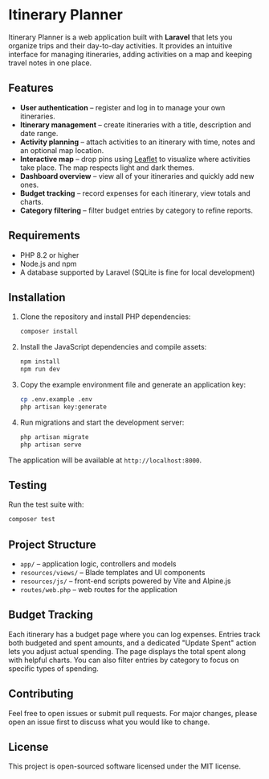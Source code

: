 # Itinerary Planner

Itinerary Planner is a web application built with **Laravel** that lets you organize trips and their day-to-day activities. It provides an intuitive interface for managing itineraries, adding activities on a map and keeping travel notes in one place.

## Features
- **User authentication** – register and log in to manage your own itineraries.
- **Itinerary management** – create itineraries with a title, description and date range.
- **Activity planning** – attach activities to an itinerary with time, notes and an optional map location.
- **Interactive map** – drop pins using [Leaflet](https://leafletjs.com/) to visualize where activities take place. The map respects light and dark themes.
- **Dashboard overview** – view all of your itineraries and quickly add new ones.
- **Budget tracking** – record expenses for each itinerary, view totals and charts.
- **Category filtering** – filter budget entries by category to refine reports.

## Requirements
- PHP 8.2 or higher
- Node.js and npm
- A database supported by Laravel (SQLite is fine for local development)

## Installation
1. Clone the repository and install PHP dependencies:
   ```bash
   composer install
   ```
2. Install the JavaScript dependencies and compile assets:
   ```bash
   npm install
   npm run dev
   ```
3. Copy the example environment file and generate an application key:
   ```bash
   cp .env.example .env
   php artisan key:generate
   ```
4. Run migrations and start the development server:
   ```bash
   php artisan migrate
   php artisan serve
   ```
The application will be available at `http://localhost:8000`.

## Testing
Run the test suite with:
```bash
composer test
```

## Project Structure
- `app/` – application logic, controllers and models
- `resources/views/` – Blade templates and UI components
- `resources/js/` – front-end scripts powered by Vite and Alpine.js
- `routes/web.php` – web routes for the application

## Budget Tracking
Each itinerary has a budget page where you can log expenses. Entries track both budgeted and spent amounts, and a dedicated "Update Spent" action lets you adjust actual spending. The page displays the total spent along with helpful charts.
You can also filter entries by category to focus on specific types of spending.

## Contributing
Feel free to open issues or submit pull requests. For major changes, please open an issue first to discuss what you would like to change.

## License
This project is open-sourced software licensed under the MIT license.
